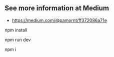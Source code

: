 
## See more information at Medium

- https://medium.com/@pamornt/ff372086a71e

npm install

npm run dev

npm i 

